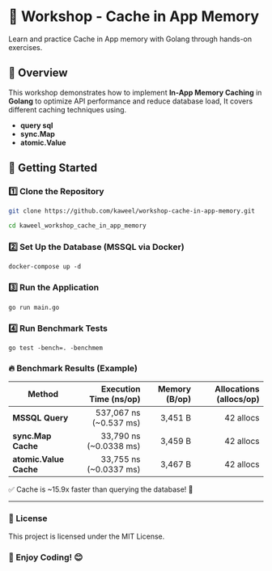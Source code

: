 # 🚀 Workshop - Cache in App Memory

Learn and practice Cache in App memory with Golang through hands-on exercises.

## 📌  Overview

This workshop demonstrates how to implement **In-App Memory Caching** in **Golang** to optimize API performance and reduce database load, It covers different caching techniques using.

- **query sql**
- **sync.Map**
- **atomic.Value**

## 🚀 Getting Started

### **1️⃣ Clone the Repository**

```sh
git clone https://github.com/kaweel/workshop-cache-in-app-memory.git

cd kaweel_workshop_cache_in_app_memory
```

### 2️⃣ Set Up the Database (MSSQL via Docker)

```ssh
docker-compose up -d
```

### 3️⃣ Run the Application

```ssh
go run main.go
```

### 4️⃣ Run Benchmark Tests

```ssh
go test -bench=. -benchmem
```

### 🔥 Benchmark Results (Example)

| Method                  | Execution Time (ns/op) | Memory (B/op) | Allocations (allocs/op) |
|-------------------------|----------------------:|--------------:|------------------------:|
| **MSSQL Query**         | 537,067 ns (~0.537 ms) | 3,451 B       | 42 allocs               |
| **sync.Map Cache**      | 33,790 ns (~0.0338 ms) | 3,459 B       | 42 allocs               |
| **atomic.Value Cache**  | 33,755 ns (~0.0337 ms) | 3,467 B       | 42 allocs               |

 ✅ Cache is ~15.9x faster than querying the database! 🚀

---

### 📜 License

This project is licensed under the MIT License.

### 🚀 Enjoy Coding! 😊
